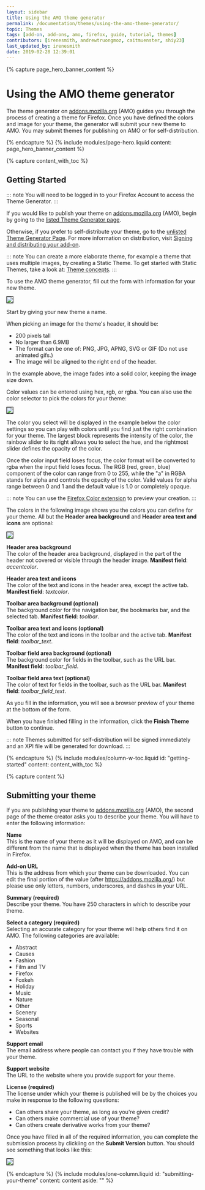 ```yaml
---
layout: sidebar
title: Using the AMO theme generator
permalink: /documentation/themes/using-the-amo-theme-generator/
topic: Themes
tags: [add-on, add-ons, amo, firefox, guide, tutorial, themes]
contributors: [irenesmith, andrewtruongmoz, caitmuenster, shiy23]
last_updated_by: irenesmith
date: 2019-02-28 12:39:01
---
```


<!-- Page Hero Banner -->

{% capture page_hero_banner_content %}

# Using the AMO theme generator

The theme generator on [addons.mozilla.org][https://addons.mozilla.org] (AMO) guides you through the process of creating a theme for Firefox. Once you have defined the colors and image for your theme, the generator will submit your new theme to AMO. You may submit themes for publishing on AMO or for self-distribution.

{% endcapture %}
{% include modules/page-hero.liquid
    content: page_hero_banner_content
%}

<!-- Content with Table of Contents Module -->

{% capture content_with_toc %}

## Getting Started

::: note
You will need to be logged in to your Firefox Account to access the Theme Generator.
:::

If you would like to publish your theme on [addons.mozilla.org][https://addons.mozilla.org] (AMO), begin by going to the [listed Theme Generator page](https://addons.mozilla.org/developers/addon/submit/wizard-listed).

Otherwise, if you prefer to self-distribute your theme, go to the [unlisted Theme Generator Page](https://addons.mozilla.org/developers/addon/submit/wizard-unlisted). For more information on distribution, visit [Signing and distributing your add-on](/documentation/publish/signing-and-distribution-overview/).

::: note
You can create a more elaborate theme, for example a theme that uses multiple images, by creating a Static Theme. To get started with Static Themes, take a look at: [Theme concepts](https://developer.mozilla.org/docs/Mozilla/Add-ons/Themes/Theme_concepts).
:::

To use the AMO theme generator, fill out the form with information for your new theme.

<img src="/assets/img/documentation/themes/new_theme.png" style="border:1px solid black" />

Start by giving your new theme a name.

When picking an image for the theme's header, it should be:

- 200 pixels tall
- No larger than 6.9MB
- The format can be one of: PNG, JPG, APNG, SVG or GIF (Do not use animated gifs.)
- The image will be aligned to the right end of the header.

In the example above, the image fades into a solid color, keeping the image size down.

Color values can be entered using hex, rgb, or rgba. You can also use the color selector to pick the colors for your theme:

<img src="/assets/img/documentation/themes/theme_colors.png" style="border:1px solid black" />

The color you select will be displayed in the example below the color settings so you can play with colors until you find just the right combination for your theme. The largest block represents the intensity of the color, the rainbow slider to its right allows you to select the hue, and the rightmost slider defines the opacity of the color.

Once the color input field loses focus, the color format will be converted to rgba when the input field loses focus. The RGB (red, green, blue) component of the color can range from 0 to 255, while the "a" in RGBA stands for alpha and controls the opacity of the color. Valid values for alpha range between 0 and 1 and the default value is 1.0 or completely opaque.

::: note
You can use the [Firefox Color extension](https://color.firefox.com/) to preview your creation.
:::

The colors in the following image shows you the colors you can define for your theme. All but the **Header area background** and **Header area text and icons** are optional:

<img src="/assets/img/documentation/themes/theme_colors_labeled.png" style="border:1px solid black" />

**Header area background** <br/>
The color of the header area background, displayed in the part of the header not covered or visible through the header image. **Manifest field**: _accentcolor_.

**Header area text and icons** <br/>
The color of the text and icons in the header area, except the active tab. **Manifest field**: _textcolor_.

**Toolbar area background (optional)** <br/>
The background color for the navigation bar, the bookmarks bar, and the selected tab. **Manifest field**: _toolbar_.

**Toolbar area text and icons (optional)** <br/>
The color of the text and icons in the toolbar and the active tab. **Manifest field**: _toolbar_text_.

**Toolbar field area background (optional)** <br/>
The background color for fields in the toolbar, such as the URL bar. **Manifest field**: _toolbar_field_.

**Toolbar field area text (optional)** <br/>
The color of text for fields in the toolbar, such as the URL bar. **Manifest field**: _toolbar_field_text_.

As you fill in the information, you will see a browser preview of your theme at the bottom of the form.

When you have finished filling in the information, click the **Finish Theme** button to continue.

::: note
Themes submitted for self-distribution will be signed immediately and an XPI file will be generated for download.
:::

{% endcapture %}
{% include modules/column-w-toc.liquid
  id: "getting-started"
  content: content_with_toc
%}

<!-- END: Content with Table of Contents -->
<!-- Single Column Body Module -->

{% capture content %}

## Submitting your theme

If you are publishing your theme to [addons.mozilla.org][https://addons.mozilla.org] (AMO), the second page of the theme creator asks you to describe your theme. You will have to enter the following information:

**Name** <br/>
This is the name of your theme as it will be displayed on AMO, and can be different from the name that is displayed when the theme has been installed in Firefox.

**Add-on URL** <br/>
This is the address from which your theme can be downloaded. You can edit the final portion of the value (after https://addons.mozilla.org/) but please use only letters, numbers, underscores, and dashes in your URL.

**Summary (required)** <br/>
Describe your theme. You have 250 characters in which to describe your theme.

**Select a category (required)** <br/>
Selecting an accurate category for your theme will help others find it on AMO. The following categories are available:

- Abstract
- Causes
- Fashion
- Film and TV
- Firefox
- Foxkeh
- Holiday
- Music
- Nature
- Other
- Scenery
- Seasonal
- Sports
- Websites

**Support email** <br/>
The email address where people can contact you if they have trouble with your theme.

**Support website** <br/>
The URL to the website where you provide support for your theme.

**License (required)** <br/>
The license under which your theme is published will be by the choices you make in response to the following questions:

- Can others share your theme, as long as you're given credit?
- Can others make commercial use of your theme?
- Can others create derivative works from your theme?

Once you have filled in all of the required information, you can complete the submission process by clickiing on the **Submit Version** button. You should see something that looks like this:

<img src="/assets/img/documentation/themes/theme_after_submit.png" style="border:1px solid black" />

{% endcapture %}
{% include modules/one-column.liquid
  id: "submitting-your-theme"
  content: content
  aside: ""
%}

<!-- END: Single Column Body Module -->

[https://addons.mozilla.org]:https://addons.mozilla.org